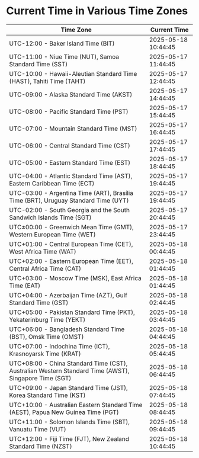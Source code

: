 # Current Time in Various Time Zones

| Time Zone | Current Time |
|-----------|--------------|
| UTC-12:00 - Baker Island Time (BIT) | 2025-05-18 10:44:45 |
| UTC-11:00 - Niue Time (NUT), Samoa Standard Time (SST) | 2025-05-17 11:44:45 |
| UTC-10:00 - Hawaii-Aleutian Standard Time (HAST), Tahiti Time (TAHT) | 2025-05-17 12:44:45 |
| UTC-09:00 - Alaska Standard Time (AKST) | 2025-05-17 14:44:45 |
| UTC-08:00 - Pacific Standard Time (PST) | 2025-05-17 15:44:45 |
| UTC-07:00 - Mountain Standard Time (MST) | 2025-05-17 16:44:45 |
| UTC-06:00 - Central Standard Time (CST) | 2025-05-17 17:44:45 |
| UTC-05:00 - Eastern Standard Time (EST) | 2025-05-17 18:44:45 |
| UTC-04:00 - Atlantic Standard Time (AST), Eastern Caribbean Time (ECT) | 2025-05-17 19:44:45 |
| UTC-03:00 - Argentina Time (ART), Brasília Time (BRT), Uruguay Standard Time (UYT) | 2025-05-17 19:44:45 |
| UTC-02:00 - South Georgia and the South Sandwich Islands Time (SGT) | 2025-05-17 20:44:45 |
| UTC±00:00 - Greenwich Mean Time (GMT), Western European Time (WET) | 2025-05-17 23:44:45 |
| UTC+01:00 - Central European Time (CET), West Africa Time (WAT) | 2025-05-18 00:44:45 |
| UTC+02:00 - Eastern European Time (EET), Central Africa Time (CAT) | 2025-05-18 01:44:45 |
| UTC+03:00 - Moscow Time (MSK), East Africa Time (EAT) | 2025-05-18 01:44:45 |
| UTC+04:00 - Azerbaijan Time (AZT), Gulf Standard Time (GST) | 2025-05-18 02:44:45 |
| UTC+05:00 - Pakistan Standard Time (PKT), Yekaterinburg Time (YEKT) | 2025-05-18 03:44:45 |
| UTC+06:00 - Bangladesh Standard Time (BST), Omsk Time (OMST) | 2025-05-18 04:44:45 |
| UTC+07:00 - Indochina Time (ICT), Krasnoyarsk Time (KRAT) | 2025-05-18 05:44:45 |
| UTC+08:00 - China Standard Time (CST), Australian Western Standard Time (AWST), Singapore Time (SGT) | 2025-05-18 06:44:45 |
| UTC+09:00 - Japan Standard Time (JST), Korea Standard Time (KST) | 2025-05-18 07:44:45 |
| UTC+10:00 - Australian Eastern Standard Time (AEST), Papua New Guinea Time (PGT) | 2025-05-18 08:44:45 |
| UTC+11:00 - Solomon Islands Time (SBT), Vanuatu Time (VUT) | 2025-05-18 09:44:45 |
| UTC+12:00 - Fiji Time (FJT), New Zealand Standard Time (NZST) | 2025-05-18 10:44:45 |
